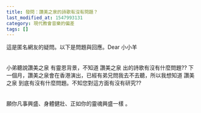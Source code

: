 ```yaml
---
title: 發問：讚美之泉的詩歌有沒有問題？
last_modified_at: 1547993131
category: 現代教會音樂的偏差
tags: []
---
```


<p>這是匿名網友的疑問。以下是問題與回應。<!--more-->Dear 小小羊<br/><br/><br/>        小弟聽說讚美之泉 有靈恩背景，不知道 讚美之泉 出的詩歌有沒有什麼問題?? 下一個月，讚美之泉會在香港演出，已經有弟兄問我去不去聽，所以我想知道 讚美之泉 到底有沒有什麼問題。不知您對這方面有沒有研究??<br/><br/><br/>        願你凡事興盛、身體健壯、正如你的靈魂興盛一樣 。<br/></p>